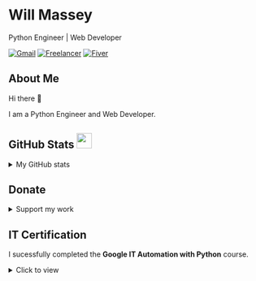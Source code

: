 # Will Massey
Python Engineer | Web Developer

[![Gmail](https://img.shields.io/badge/Gmail-black?&logo=gmail&logoColor=white&labelColor=red&style=for-the-badge)](mailto:wmassey776@gmail.com)
[![Freelancer](https://img.shields.io/badge/Freelancer-black?&logo=freelancer&logoColor=white&labelColor=blue&style=for-the-badge)](https://www.freelancer.com/u/massey776)
[![Fiver](https://img.shields.io/badge/Fiverr-black?&logo=fiverr&logoColor=white&labelColor=green&style=for-the-badge)](https://www.fiverr.com/massey776)


## About Me

Hi there 👋 

I am a Python Engineer and Web Developer. 

## GitHub Stats  <img src="https://media.giphy.com/media/iY8CRBdQXODJSCERIr/giphy.gif" width="30px" height="30px">

<details>

<summary>My GitHub stats</summary>

<div align="center">

[![Massey's GitHub stats](https://github-readme-stats.vercel.app/api?username=wmassey776&count_private=true&title_color=7A7ADB&amp;icon_color=2234AE&amp;text_color=D3D3D3&amp;bg_color=0,000000,130F40&show_icons=true)](https://github.com/wmassey776) 
[![GitHub Streak](https://github-readme-streak-stats.herokuapp.com/?user=wmassey776&theme=tokyonight)](https://github.com/seraph776)
[![Seraph776's github activity graph](https://activity-graph.herokuapp.com/graph?username=wmassey776&theme=redical)](https://github.com/seraph776)

</div>

</details>




## Donate

<details>
<summary> Support my work </summary>

All donations help fund the continued development of new content.


| Coin                                                                                                                        | Address                                    |
|-----------------------------------------------------------------------------------------------------------------------------|--------------------------------------------|
| <img src="https://user-images.githubusercontent.com/72005563/206338569-a607c171-5dfe-47c4-abed-a7e3beeab5bf.png" width=150> | 3GhUQkT7jJcfu6xuqrAh8E9PR5hwQhTXsC         |
| <img src="https://user-images.githubusercontent.com/72005563/206338723-44e6f026-01fd-41dd-ab31-0c184c78a896.png" width=150> | 0x6fA9A81b7e6373Ca5C55A265dFeAa0d438c91D81 |
| <img src="https://user-images.githubusercontent.com/72005563/206338886-1a07e215-0664-472a-a2a9-2a6d4e38b694.png" width=150> | 0x9a5C640a853B8E759111A28C4D43224a090E53d9 |
| <img src="https://user-images.githubusercontent.com/72005563/206338998-9819976d-622a-462c-8d88-897a8d5880f4.png" width=150> | https://www.buymeacoffee.com/codecrypt76   |   
  
</details>  


## IT Certification
I sucessfully completed the **Google IT Automation with Python** course.

<details> 
 
<summary>Click to view</summary>
 
 
[![image](https://user-images.githubusercontent.com/82993915/195964723-3f5d003c-bf76-47da-b5a6-83a299055c14.png)](https://www.coursera.org/account/accomplishments/verify/PDH77DM8CPJ5)
 
</details> 

<!--

---

## GitHub Stats & Top Languages

[![Seraph's GitHub stats](https://github-readme-stats.vercel.app/api?username=wmassey776&count_private=true&title_color=fff&icon_color=6a9fb5&text_color=9f9f9f&bg_color=151515&show_icons=true)](#) [![Top Langs](https://github-readme-stats.vercel.app/api/top-langs/?username=wmassey776&exclude_repo=wmassey776.github.io&langs_count=10&layout=compact&&title_color=fff&icon_color=6a9fb5&text_color=9f9f9f&bg_color=151515)](#)


<!-- 
[![Coderwall](https://img.shields.io/badge/-blue?label=Coderwall&logo=coderwall&logoColor=white)](https://coderwall.com/seraph776) 
[![CodersRank](https://img.shields.io/badge/-blue?label=Coders%20Rank&logo=codersrank&logoColor=white)](https://profile.codersrank.io/user/seraph776)
[![CodeProject](https://img.shields.io/badge/-blue?label=Code%20Project&logo=codeproject&logoColor=white)](https://www.codeproject.com/Members/seraph776) 
[![LinkedIn](https://img.shields.io/badge/-blue?label=LinkedIn&logo=linkedin&logoColor=white)](https://www.linkedin.com/in/wmassey776/)

[![Resume](https://img.shields.io/badge/Resume-blue?logo=docusign&logoColor=white)](https://github.com/seraph776/seraph776/raw/main/resources/resume.pdf) 

## Languages and Technology 
[![Python](https://img.shields.io/badge/-blue?&labelColor=black&label=Pythons&logo=Python&logoColor=white)](#)
[![CPP](https://img.shields.io/badge/-blue?&labelColor=black&label=CPP&logo=cplusplus&logoColor=white)](#)
[![PHP](https://img.shields.io/badge/--blue?&labelColor=black&label=PHP&logo=PHP&logoColor=white)](#)
[![JavaScript](https://img.shields.io/badge/-blue?&labelColor=black&label=JavaScript&logo=JavaScript&logoColor=white)](#)
[![Git](https://img.shields.io/badge/-blue?&labelColor=black&label=Git&logo=git&logoColor=white)](#)
[![HTML5](https://img.shields.io/badge/-blue?&labelColor=black&label=HTML5&logo=HTML5&logoColor=white)](#)
[![CSS3](https://img.shields.io/badge/--blue?&labelColor=black&label=CSS3&logo=CSS3&logoColor=white)](#)
[![SQL](https://img.shields.io/badge/-blue?&labelColor=black&label=MySQL&logo=MySQL&logoColor=white)](#)

## Social Media 
[![Chess](https://img.shields.io/badge/-blue?&labelColor=black&label=Chess.com&logo=lichess&logoColor=white)](https://www.chess.com/member/seraph776) 
[![Geek4Geeks](https://img.shields.io/badge/-blue?&labelColor=black&label=G4G&logo=geeksforgeeks&logoColor=white)](https://auth.geeksforgeeks.org/user/seraph776/profile)
[![CodeChef](https://img.shields.io/badge/--blue?&labelColor=black&label=CodeChef&logo=codechef&logoColor=white)](https://www.codechef.com/users/seraph776)




## Gaming & Social Media


[![Codewars](https://img.shields.io/badge/-blue?&labelColor=black&label=Codewars&logo=codewars&logoColor=white)](https://www.codewars.com/users/seraph776)
[![Hackerrank](https://img.shields.io/badge/-blue?&labelColor=black&label=HackerRank&logo=hackerrank&logoColor=white)](https://www.hackerrank.com/seraph776)
[![Chess](https://img.shields.io/badge/-blue?&labelColor=black&label=Chess.com&logo=lichess&logoColor=white)](https://www.chess.com/member/seraph776) 
[![Reddit](https://img.shields.io/badge/-blue?&labelColor=black&label=Reddit&logo=reddit&logoColor=white)](https://www.reddit.com/user/seraph776)
[![Discord](https://img.shields.io/badge/-blue?&labelColor=black&label=Discord&logo=discord&logoColor=white)](https://discordapp.com/users/766170036364247073) 
[![StackOverflow](https://img.shields.io/badge/-blue?&labelColor=black&label=Sack%20OverFlow&logo=stackoverflow&logoColor=white)](https://stackoverflow.com/users/14462728/seraph776) 
[![Codecademy](https://img.shields.io/badge/-blue?&labelColor=black&label=Codecademy&logo=codecademy&logoColor=white)](https://www.codecademy.com/profiles/Seraph776)
-->











<!--
**wmassey776/wmassey776** is a ✨ _special_ ✨ repository because its `README.md` (this file) appears on your GitHub profile.

Here are some ideas to get you started:

- 🔭 I’m currently working on ...
- 🌱 I’m currently learning ...
- 👯 I’m looking to collaborate on ...
- 🤔 I’m looking for help with ...
- 💬 Ask me about ...
- 📫 How to reach me: ...
- 😄 Pronouns: ...
- ⚡ Fun fact: ...
-->



